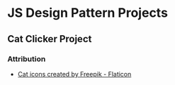 # JS Design Pattern Projects

## Cat Clicker Project

### Attribution

- <a href="https://www.flaticon.com/free-icons/cat" title="cat icons">Cat icons created by Freepik - Flaticon</a>
